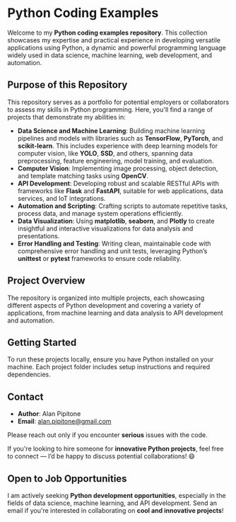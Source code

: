 # **Python Coding Examples**

Welcome to my **Python coding examples repository**. This collection showcases my expertise and practical experience in developing versatile applications using Python, a dynamic and powerful programming language widely used in data science, machine learning, web development, and automation.

## **Purpose of this Repository**

This repository serves as a portfolio for potential employers or collaborators to assess my skills in Python programming. Here, you'll find a range of projects that demonstrate my abilities in:

- **Data Science and Machine Learning**: Building machine learning pipelines and models with libraries such as **TensorFlow**, **PyTorch**, and **scikit-learn**. This includes experience with deep learning models for computer vision, like **YOLO**, **SSD**, and others, spanning data preprocessing, feature engineering, model training, and evaluation.
- **Computer Vision**: Implementing image processing, object detection, and template matching tasks using **OpenCV**.
- **API Development**: Developing robust and scalable RESTful APIs with frameworks like **Flask** and **FastAPI**, suitable for web applications, data services, and IoT integrations.
- **Automation and Scripting**: Crafting scripts to automate repetitive tasks, process data, and manage system operations efficiently.
- **Data Visualization**: Using **matplotlib**, **seaborn**, and **Plotly** to create insightful and interactive visualizations for data analysis and presentations.
- **Error Handling and Testing**: Writing clean, maintainable code with comprehensive error handling and unit tests, leveraging Python’s **unittest** or **pytest** frameworks to ensure code reliability.

## **Project Overview**

The repository is organized into multiple projects, each showcasing different aspects of Python development and covering a variety of applications, from machine learning and data analysis to API development and automation.

## **Getting Started**

To run these projects locally, ensure you have Python installed on your machine. Each project folder includes setup instructions and required dependencies.

## Contact

- **Author**: Alan Pipitone
- **Email**: alan.pipitone@gmail.com

Please reach out only if you encounter **serious** issues with the code.

If you're looking to hire someone for **innovative Python projects**, feel free to connect — I’d be happy to discuss potential collaborations! 😄

## Open to Job Opportunities

I am actively seeking **Python development opportunities**, especially in the fields of data science, machine learning, and API development. Send an email if you're interested in collaborating on **cool and innovative projects**!